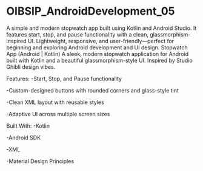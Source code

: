 # OIBSIP_AndroidDevelopment_05
A simple and modern stopwatch app built using Kotlin and Android Studio. It features start, stop, and pause functionality with a clean, glassmorphism-inspired UI. Lightweight, responsive, and user-friendly—perfect for beginning and exploring Android development and UI design.
Stopwatch App (Android | Kotlin)
A sleek, modern stopwatch application for Android built with Kotlin and a beautiful glassmorphism-style UI. Inspired by Studio Ghibli design vibes.

Features:
-Start, Stop, and Pause functionality

-Custom-designed buttons with rounded corners and glass-style tint

-Clean XML layout with reusable styles

-Adaptive UI across multiple screen sizes

Built With:
-Kotlin

-Android SDK

-XML

-Material Design Principles
